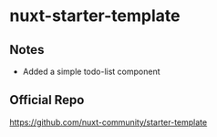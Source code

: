# nuxt-starter-template

## Notes
- Added a simple todo-list component

## Official Repo
https://github.com/nuxt-community/starter-template
